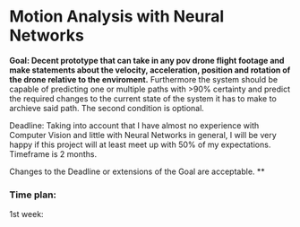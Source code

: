 # Motion Analysis with Neural Networks 

**Goal: Decent prototype that can take in any pov drone flight footage and make statements about the velocity, acceleration, position and rotation of the drone relative to the enviroment.**
Furthermore the system should be capable of predicting one or multiple paths with >90% certainty and predict the required changes to the current state of the system it has to make to archieve said path. 
The second condition is optional. 

Deadline: Taking into account that I have almost no experience with Computer Vision and little with Neural Networks in general, I will be very happy if this project will at least meet up with 50% of my expectations. Timeframe is 2 months.

Changes to the Deadline or extensions of the Goal are acceptable. **

### Time plan:

1st week: 

